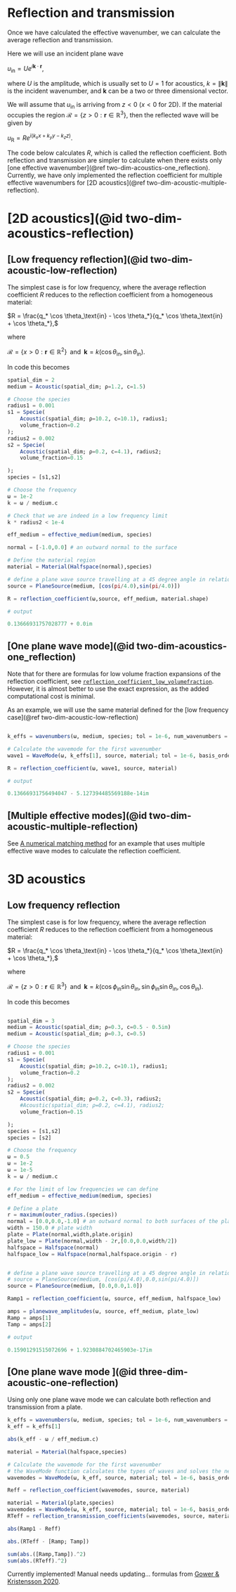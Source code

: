 # Reflection and transmission

Once we have calculated the effective wavenumber, we can calculate the average reflection and transmission.

Here we will use an incident plane wave

$u_\text{in} = U e^{i \mathbf k \cdot \mathbf r},$

where $U$ is the amplitude, which is usually set to $U=1$ for acoustics, $k = \|\mathbf k\|$ is the incident wavenumber, and $\mathbf k$ can be a two or three dimensional vector.

We will assume that $u_\text{in}$ is arriving from $z<0$ ($x<0$ for 2D). If the material occupies the region $\mathcal R = \{ z>0 : \mathbf r \in \mathbb R^3\}$, then the reflected wave will be given by  

$u_\text{R} = R e^{i (k_x x + k_y y - k_z z)}.$

The code below calculates $R$, which is called the reflection coefficient. Both reflection and transmission are simpler to calculate when there exists only [one effective wavenumber](@ref two-dim-acoustics-one_reflection). Currently, we have only implemented the reflection coefficient for multiple effective wavenumbers for [2D acoustics](@ref two-dim-acoustic-multiple-reflection).

# [2D acoustics](@id two-dim-acoustics-reflection)

## [Low frequency reflection](@id two-dim-acoustic-low-reflection)

The simplest case is for low frequency, where the average reflection coefficient $R$ reduces to the reflection coefficient from a homogeneous material:

$R = \frac{q_* \cos \theta_\text{in} - \cos \theta_*}{q_* \cos \theta_\text{in} + \cos \theta_*},$

where

$\mathcal R = \{ x>0 : \mathbf r \in \mathbb R^2\}  \;\; \text{and} \;\; \mathbf k = k (\cos \theta_\text{in}, \sin \theta_\text{in}).$

In code this becomes

```julia 2; setup = :(using EffectiveWaves)
spatial_dim = 2
medium = Acoustic(spatial_dim; ρ=1.2, c=1.5)

# Choose the species
radius1 = 0.001
s1 = Specie(
    Acoustic(spatial_dim; ρ=10.2, c=10.1), radius1;
    volume_fraction=0.2
);
radius2 = 0.002
s2 = Specie(
    Acoustic(spatial_dim; ρ=0.2, c=4.1), radius2;
    volume_fraction=0.15

);
species = [s1,s2]

# Choose the frequency
ω = 1e-2
k = ω / medium.c

# Check that we are indeed in a low frequency limit
k * radius2 < 1e-4

eff_medium = effective_medium(medium, species)

normal = [-1.0,0.0] # an outward normal to the surface

# Define the material region
material = Material(Halfspace(normal),species)

# define a plane wave source travelling at a 45 degree angle in relation to the material
source = PlaneSource(medium, [cos(pi/4.0),sin(pi/4.0)])

R = reflection_coefficient(ω,source, eff_medium, material.shape)

# output

0.13666931757028777 + 0.0im
```

## [One plane wave mode](@id two-dim-acoustics-one_reflection)

Note that for there are formulas for low volume fraction expansions of the reflection coefficient, see [`reflection_coefficient_low_volumefraction`](@ref). However, it is almost better to use the exact expression, as the added computational cost is minimal.  

As an example, we will use the same material defined for the [low frequency case](@ref two-dim-acoustic-low-reflection)
```julia 2

k_effs = wavenumbers(ω, medium, species; tol = 1e-6, num_wavenumbers = 1, basis_order = 1)

# Calculate the wavemode for the first wavenumber
wave1 = WaveMode(ω, k_effs[1], source, material; tol = 1e-6, basis_order = 1)

R = reflection_coefficient(ω, wave1, source, material)

# output

0.13666931756494047 - 5.127394485569188e-14im
```

## [Multiple effective modes](@id two-dim-acoustic-multiple-reflection)

See [A numerical matching method](@ref) for an example that uses multiple effective wave modes to calculate the reflection coefficient.

# 3D acoustics

## Low frequency reflection

The simplest case is for low frequency, where the average reflection coefficient $R$ reduces to the reflection coefficient from a homogeneous material:

$R = \frac{q_* \cos \theta_\text{in} - \cos \theta_*}{q_* \cos \theta_\text{in} + \cos \theta_*},$

where

$\mathcal R = \{ z>0 : \mathbf r \in \mathbb R^3\} \;\; \text{and} \;\; \mathbf k = k (\cos \phi_\text{in} \sin \theta_\text{in}, \sin \phi_\text{in} \sin \theta_\text{in}, \cos \theta_\text{in}).$

In code this becomes
```julia 2; setup = :(using EffectiveWaves)

spatial_dim = 3
medium = Acoustic(spatial_dim; ρ=0.3, c=0.5 - 0.5im)
medium = Acoustic(spatial_dim; ρ=0.3, c=0.5)

# Choose the species
radius1 = 0.001
s1 = Specie(
    Acoustic(spatial_dim; ρ=10.2, c=10.1), radius1;
    volume_fraction=0.2
);
radius2 = 0.002
s2 = Specie(
    Acoustic(spatial_dim; ρ=0.2, c=0.3), radius2;
    #Acoustic(spatial_dim; ρ=0.2, c=4.1), radius2;
    volume_fraction=0.15

);
species = [s1,s2]
species = [s2]

# Choose the frequency
ω = 0.5
ω = 1e-2
ω = 1e-5
k = ω / medium.c

# For the limit of low frequencies we can define
eff_medium = effective_medium(medium, species)

# Define a plate
r = maximum(outer_radius.(species))
normal = [0.0,0.0,-1.0] # an outward normal to both surfaces of the plate
width = 150.0 # plate width
plate = Plate(normal,width,plate.origin)
plate_low = Plate(normal,width - 2r,[0.0,0.0,width/2])
halfspace = Halfspace(normal)
halfspace_low = Halfspace(normal,halfspace.origin - r)


# define a plane wave source travelling at a 45 degree angle in relation to the material
# source = PlaneSource(medium, [cos(pi/4.0),0.0,sin(pi/4.0)])
source = PlaneSource(medium, [0.0,0.0,1.0])

Ramp1 = reflection_coefficient(ω, source, eff_medium, halfspace_low)

amps = planewave_amplitudes(ω, source, eff_medium, plate_low)
Ramp = amps[1]
Tamp = amps[2]

# output

0.15901291515072696 + 1.9230884702465903e-17im
```

## [One plane wave mode ](@id three-dim-acoustic-one-reflection)

Using only one plane wave mode we can calculate both reflection and transmission from a plate.

```julia 2
k_effs = wavenumbers(ω, medium, species; tol = 1e-6, num_wavenumbers = 1, basis_order = 1)
k_eff = k_effs[1]

abs(k_eff - ω / eff_medium.c)

material = Material(halfspace,species)

# Calculate the wavemode for the first wavenumber
# the WaveMode function calculates the types of waves and solves the needed boundary conditions
wavemodes = WaveMode(ω, k_eff, source, material; tol = 1e-6, basis_order = 1);

Reff = reflection_coefficient(wavemodes, source, material)

material = Material(plate,species)
wavemodes = WaveMode(ω, k_eff, source, material; tol = 1e-6, basis_order = 1);
RTeff = reflection_transmission_coefficients(wavemodes, source, material);

abs(Ramp1 - Reff)

abs.(RTeff - [Ramp; Tamp])

sum(abs.([Ramp,Tamp]).^2)
sum(abs.(RTeff).^2)
```
Currently implemented! Manual needs updating... formulas from [Gower & Kristensson 2020](https://arxiv.org/pdf/2010.00934.pdf).
